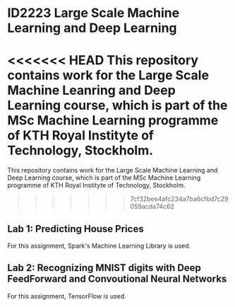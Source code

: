 # ID2223 Large Scale Machine Learning and Deep Learning  

<<<<<<< HEAD
This repository contains work for the Large Scale Machine Leanring and Deep Learning course, which is part of the MSc Machine Learning programme of KTH Royal Instityte of Technology, Stockholm.  
=======
This repository contains work for the Large Scale Machine Learning and Deep Learning course, which is part of the MSc Machine Learning programme of KTH Royal Instityte of Technology, Stockholm.  
>>>>>>> 7cf32bee4afc234a7ba6cfbd7c29059acda74c62

## Lab 1: Predicting House Prices 

For this assignment, Spark's Machine Learning Library is used.

## Lab 2: Recognizing MNIST digits with Deep FeedForward and Convoutional Neural Networks 

For this assignment, TensorFlow is used.

